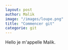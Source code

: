 ```yaml
---
layout: post
author: Malik
image: "/images/loupe.png"
title: "Commencer git"
categorie: git
---
```




<p> Hello je m'appelle Malik. </p>